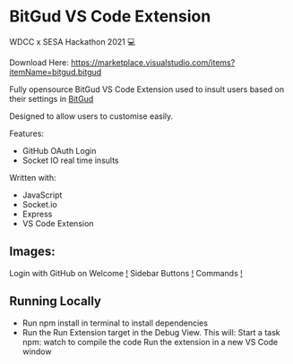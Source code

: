 # BitGud VS Code Extension

WDCC x SESA Hackathon 2021 💻

Download Here: https://marketplace.visualstudio.com/items?itemName=bitgud.bitgud

Fully opensource BitGud VS Code Extension used to insult users based on their settings in [BitGud](https://noisy-firefly-1302.on.fleek.co/#/)

Designed to allow users to customise easily.

Features:
- GitHub OAuth Login
- Socket IO real time insults

Written with:
- JavaScript
- Socket.io
- Express
- VS Code Extension


## Images:

Login with GitHub on Welcome
[!](images/login.png)
Sidebar Buttons
[!](images/commands.png)
Commands
[!](images/cmd.png)

## Running Locally

- Run npm install in terminal to install dependencies
- Run the Run Extension target in the Debug View. This will:
    Start a task npm: watch to compile the code
    Run the extension in a new VS Code window